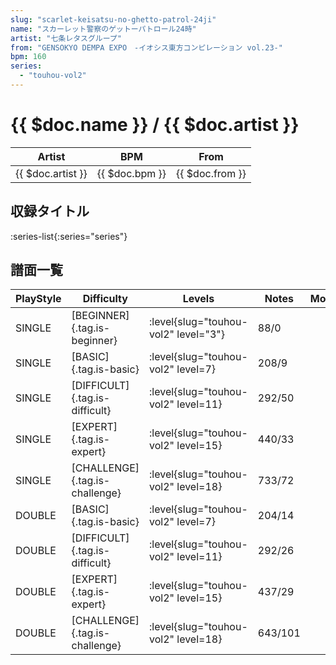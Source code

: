 ```yaml
---
slug: "scarlet-keisatsu-no-ghetto-patrol-24ji"
name: "スカーレット警察のゲットーパトロール24時"
artist: "七条レタスグループ"
from: "GENSOKYO DEMPA EXPO　-イオシス東方コンピレーション vol.23-"
bpm: 160
series:
  - "touhou-vol2"
---
```


# {{ $doc.name }} / {{ $doc.artist }}

|Artist|BPM|From|
|------|---|----|
|{{ $doc.artist }}|{{ $doc.bpm }}|{{ $doc.from }}|

## 収録タイトル

:series-list{:series="series"}

## 譜面一覧

|PlayStyle|Difficulty|Levels|Notes|Movie|
|---------|----------|------|-----|-----|
|SINGLE|[BEGINNER]{.tag.is-beginner}|<div class="field is-grouped is-grouped-multiline"> :level{slug="touhou-vol2" level="3"}</div>|88/0||
|SINGLE|[BASIC]{.tag.is-basic}|<div class="field is-grouped is-grouped-multiline"> :level{slug="touhou-vol2" level=7}</div>|208/9||
|SINGLE|[DIFFICULT]{.tag.is-difficult}|<div class="field is-grouped is-grouped-multiline"> :level{slug="touhou-vol2" level=11}</div>|292/50||
|SINGLE|[EXPERT]{.tag.is-expert}|<div class="field is-grouped is-grouped-multiline"> :level{slug="touhou-vol2" level=15}</div>|440/33||
|SINGLE|[CHALLENGE]{.tag.is-challenge}|<div class="field is-grouped is-grouped-multiline"> :level{slug="touhou-vol2" level=18}</div>|733/72||
|DOUBLE|[BASIC]{.tag.is-basic}|<div class="field is-grouped is-grouped-multiline"> :level{slug="touhou-vol2" level=7}</div>|204/14||
|DOUBLE|[DIFFICULT]{.tag.is-difficult}|<div class="field is-grouped is-grouped-multiline"> :level{slug="touhou-vol2" level=11}</div>|292/26||
|DOUBLE|[EXPERT]{.tag.is-expert}|<div class="field is-grouped is-grouped-multiline"> :level{slug="touhou-vol2" level=15}</div>|437/29||
|DOUBLE|[CHALLENGE]{.tag.is-challenge}|<div class="field is-grouped is-grouped-multiline"> :level{slug="touhou-vol2" level=18}</div>|643/101||
